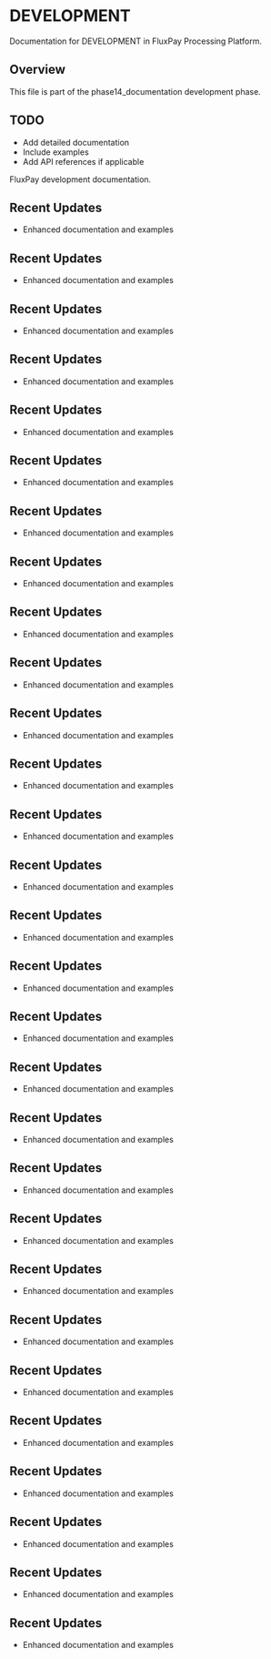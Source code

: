 # DEVELOPMENT

Documentation for DEVELOPMENT in FluxPay Processing Platform.

## Overview

This file is part of the phase14_documentation development phase.

## TODO

- Add detailed documentation
- Include examples
- Add API references if applicable

FluxPay development documentation.


## Recent Updates

- Enhanced documentation and examples

## Recent Updates

- Enhanced documentation and examples

## Recent Updates

- Enhanced documentation and examples

## Recent Updates

- Enhanced documentation and examples

## Recent Updates

- Enhanced documentation and examples

## Recent Updates

- Enhanced documentation and examples

## Recent Updates

- Enhanced documentation and examples

## Recent Updates

- Enhanced documentation and examples

## Recent Updates

- Enhanced documentation and examples

## Recent Updates

- Enhanced documentation and examples

## Recent Updates

- Enhanced documentation and examples

## Recent Updates

- Enhanced documentation and examples

## Recent Updates

- Enhanced documentation and examples

## Recent Updates

- Enhanced documentation and examples

## Recent Updates

- Enhanced documentation and examples

## Recent Updates

- Enhanced documentation and examples

## Recent Updates

- Enhanced documentation and examples

## Recent Updates

- Enhanced documentation and examples

## Recent Updates

- Enhanced documentation and examples

## Recent Updates

- Enhanced documentation and examples

## Recent Updates

- Enhanced documentation and examples

## Recent Updates

- Enhanced documentation and examples

## Recent Updates

- Enhanced documentation and examples

## Recent Updates

- Enhanced documentation and examples

## Recent Updates

- Enhanced documentation and examples

## Recent Updates

- Enhanced documentation and examples

## Recent Updates

- Enhanced documentation and examples

## Recent Updates

- Enhanced documentation and examples

## Recent Updates

- Enhanced documentation and examples